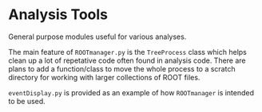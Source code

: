 # Analysis Tools

General purpose modules useful for various analyses.

The main feature of `ROOTmanager.py` is the `TreeProcess` class which helps clean up a lot of repetative code often found in analysis code. There are plans to add a function/class to move the whole process to a scratch directory for working with larger collections of ROOT files.

`eventDisplay.py` is provided as an example of how `ROOTmanager` is intended to be used.
